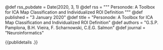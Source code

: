 @def rss_pubdate = Date(2020, 3, 1)
@def rss = """ Personode: A Toolbox for ICA Map Classification and Individualized ROI Definition """
@def published = "3 January 2020"
@def title = "Personode: A Toolbox for ICA Map Classification and Individualized ROI Definition"
@def authors = "G.S.P. Pamplona, B.H. Vieira, F. Scharnowski, C.E.G. Salmon"
@def journal = "Neuroinformatics"

{{publidetails .}}
